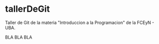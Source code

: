 # tallerDeGit

Taller de Git de la materia "Introduccion a la Programacion" de la FCEyN - UBA.

BLA BLA BLA
